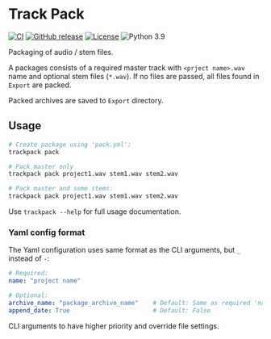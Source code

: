 # Track Pack

[![CI](https://github.com/offa/trackpack/workflows/ci/badge.svg)](https://github.com/offa/trackpack/actions)
[![GitHub release](https://img.shields.io/github/release/offa/trackpack.svg)](https://github.com/offa/trackpack/releases)
[![License](https://img.shields.io/badge/license-GPLv3-yellow.svg)](LICENSE)
![Python 3.9](https://img.shields.io/badge/python-3.9-green.svg)

Packaging of audio / stem files.

A packages consists of a required master track with `<prject name>.wav` name and optional stem files (`*.wav`).
If no files are passed, all files found in `Export` are packed.

Packed archives are saved to `Export` directory.


## Usage

```sh
# Create package using 'pack.yml':
trackpack pack

# Pack master only
trackpack pack project1.wav stem1.wav stem2.wav

# Pack master and some stems:
trackpack pack project1.wav stem1.wav stem2.wav
```

Use `trackpack --help` for full usage documentation.


### Yaml config format

The Yaml configuration uses same format as the CLI arguments, but `_` instead of `-`:

```yaml
# Required:
name: "project name"

# Optional:
archive_name: "package_archive_name"    # Default: Same as required 'name' ('.zip' is optional)
append_date: True                       # Default: False
```

CLI arguments to have higher priority and override file settings.
